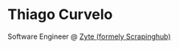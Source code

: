 ---
---
# Thiago Curvelo

Software Engineer @ [Zyte (formely Scrapinghub)]

[Zyte (formely Scrapinghub)]: https://www.zyte.com/
